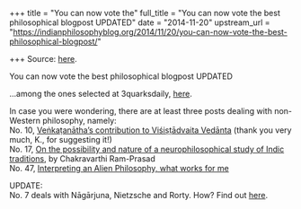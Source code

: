 +++
title = "You can now vote the"
full_title = "You can now vote the best philosophical blogpost UPDATED"
date = "2014-11-20"
upstream_url = "https://indianphilosophyblog.org/2014/11/20/you-can-now-vote-the-best-philosophical-blogpost/"

+++
Source: [here](https://indianphilosophyblog.org/2014/11/20/you-can-now-vote-the-best-philosophical-blogpost/).

You can now vote the best philosophical blogpost UPDATED

…among the ones selected at 3quarksdaily,
[here](http://www.3quarksdaily.com/3quarksdaily/2014/11/vote-for-one-of-the-nominees-for-the-3qd-philosophy-prize-2014.html).

In case you were wondering, there are at least three posts dealing with
non-Western philosophy, namely:  
No. 10, [Veṅkaṭanātha’s contribution to Viśiṣṭādvaita
Vedānta](http://elisafreschi.com/2014/03/17/ve%E1%B9%85ka%E1%B9%ADanathas-contribution-to-visi%E1%B9%A3%E1%B9%ADadvaita-vedanta/)
(thank you very much, K., for suggesting it!)  
No. 17, [On the possibility and nature of a neurophilosophical study of
Indic
traditions](http://indianphilosophyblog.org/2014/08/25/on-the-possibility-and-nature-of-neurophilosophical-study-of-indic-traditions-a-guest-post-by-chakravarthi-ram-prasad/),
by Chakravarthi Ram-Prasad  
No. 47, [Interpreting an Alien Philosophy, what works for
me](http://warpweftandway.com/interpreting-philosophy-works/)

UPDATE:  
No. 7 deals with Nāgārjuna, Nietzsche and Rorty. How? Find out
[here](https://absoluteirony.wordpress.com/2014/09/17/nagarjuna-nietzsche-rorty-and-their-strange-looping-trick/).

